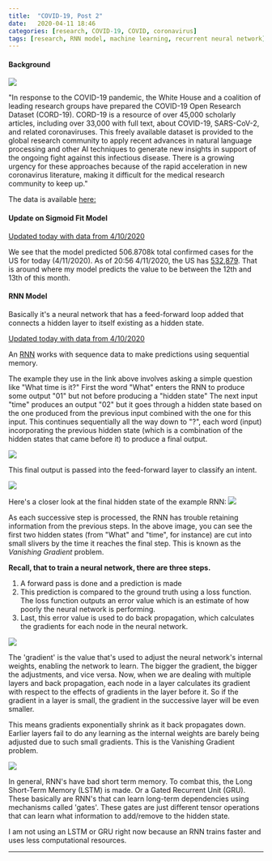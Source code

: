 ```yaml
---
title:  "COVID-19, Post 2"
date:   2020-04-11 18:46
categories: [research, COVID-19, COVID, coronavirus]
tags: [research, RNN model, machine learning, recurrent neural network]
---
```


#### Background

![](https://2s7gjr373w3x22jf92z99mgm5w-wpengine.netdna-ssl.com/wp-content/uploads/2020/02/coronavirus-768x432.jpg)

"In response to the COVID-19 pandemic, the White House and a coalition of leading research groups have prepared the COVID-19 Open Research Dataset (CORD-19). CORD-19 is a resource of over 45,000 scholarly articles, including over 33,000 with full text, about COVID-19, SARS-CoV-2, and related coronaviruses. This freely available dataset is provided to the global research community to apply recent advances in natural language processing and other AI techniques to generate new insights in support of the ongoing fight against this infectious disease. There is a growing urgency for these approaches because of the rapid acceleration in new coronavirus literature, making it difficult for the medical research community to keep up."

The data is available [here:](https://pages.semanticscholar.org/coronavirus-research)

#### Update on Sigmoid Fit Model

[Updated today with data from 4/10/2020](https://prettypositron.github.io/minimal/COVID-19%20April%2011.html)

We see that the model predicted 506.8708k total confirmed cases for the US for today (4/11/2020). As of 20:56 4/11/2020, the US has [532,879](https://www.worldometers.info/coronavirus/country/us/). That is around where my model predicts the value to be between the 12th and 13th of this month. 

#### RNN Model

Basically it's a neural network that has a feed-forward loop added that connects a hidden layer to itself existing as a hidden state.

[Updated today with data from 4/10/2020](https://prettypositron.github.io/minimal/COVID-19-RNN.html)

An [RNN](https://towardsdatascience.com/illustrated-guide-to-recurrent-neural-networks-79e5eb8049c9) works with sequence data to make predictions using sequential memory. 

The example they use in the link above involves asking a simple question like "What time is it?" First the word "What" enters the RNN to produce some output "01" but not before producing a "hidden state" The next input "time" produces an output "02" but it goes through a hidden state based on the one produced from the previous input combined with the one for this input. This continues sequentially all the way down to "?", each word (input) incorporating the previous hidden state (which is a combination of the hidden states that came before it) to produce a final output. 

![](https://miro.medium.com/max/765/1*d_POV7c8fzHbKuTgJzCxtA.gif)

This final output is passed into the feed-forward layer to classify an intent.

![](https://miro.medium.com/max/765/1*3bKRTcqSbto3CXfwshVwmQ.gif)

Here's a closer look at the final hidden state of the example RNN:
![](https://miro.medium.com/max/211/1*yQzlE7JseW32VVU-xlOUvQ.png)

As each successive step is processed, the RNN has trouble retaining information from the previous steps. In the above image, you can see the first two hidden states (from "What" and "time", for instance) are cut into small slivers by the time it reaches the final step. This is known as the *Vanishing Gradient* problem.

**Recall, that to train a neural network, there are three steps.**
1. A forward pass is done and a prediction is made
2. This prediction is compared to the ground truth using a loss function. The loss function outputs an error value which is an estimate of how poorly the neural network is performing.
3. Last, this error value is used to do back propagation, which calculates the gradients for each node in the neural network.

![](https://miro.medium.com/max/382/1*8eriEDJZisidMG_yyEDEAA.gif)

The 'gradient' is the value that's used to adjust the neural network's internal weights, enabling the network to learn. The bigger the gradient, the bigger the adjustments, and vice versa. Now, when we are dealing with multiple layers and back propagation, each node in a layer calculates its gradient with respect to the effects of gradients in the layer before it. So if the gradient in a layer is small, the gradient in the successive layer will be even smaller. 

This means gradients exponentially shrink as it back propagates down. Earlier layers fail to do any learning as the internal weights are barely being adjusted due to such small gradients. This is the Vanishing Gradient problem. 

![](https://miro.medium.com/max/382/1*nGrmK1Ikx7ecZZyTdOCIuQ.gif)

In general, RNN's have bad short term memory. To combat this, the Long Short-Term Memory (LSTM) is made. Or a Gated Recurrent Unit (GRU). These basically are RNN's that can learn long-term dependencies using mechanisms called 'gates'. These gates are just different tensor operations that can learn what information to add/remove to the hidden state. 

I am not using an LSTM or GRU right now because an RNN trains faster and uses less computational resources. 

---
